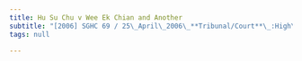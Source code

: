 ```yaml
---
title: Hu Su Chu v Wee Ek Chian and Another
subtitle: "[2006] SGHC 69 / 25\_April\_2006\_**Tribunal/Court**\_:High\_Court\_**Coram**\_:Woo\_Bih\_Li\_J\_**Counsel\_Name(s)**\_:R\_Shankar\_and\_Suzanne\_Tan\_(Shankar,\_Nandwani\_&\_Partners)\_for\_the\_appellant;Amolat\_Singh\_(Amolat\_&\_Partners)\_for\_the\_respondents"
tags: null

---
```


